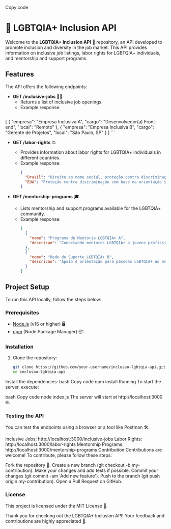 
Copy code
# 🌈 LGBTQIA+ Inclusion API

Welcome to the **LGBTQIA+ Inclusion API** 🚀 repository, an API developed to promote inclusion and diversity in the job market. This API provides information on inclusive job listings, labor rights for LGBTQIA+ individuals, and mentorship and support programs.

## Features

The API offers the following endpoints:

- **GET /inclusive-jobs** 🧑‍💻
  - Returns a list of inclusive job openings.
  - Example response:
    ```json
 [
      {
        "empresa": "Empresa Inclusiva A",
        "cargo": "Desenvolvedor(a) Front-end",
        "local": "Remoto"
      },
      {
        "empresa": "Empresa Inclusiva B",
        "cargo": "Gerente de Projetos",
        "local": "São Paulo, SP"
      }
    ]
    ```

- **GET /labor-rights** ⚖️
  - Provides information about labor rights for LGBTQIA+ individuals in different countries.
  - Example response:
    ```json
    {
      "Brasil": "Direito ao nome social, proteção contra discriminação no trabalho...",
      "EUA": "Proteção contra discriminação com base na orientação sexual e identidade de gênero..."
    }
    ```

- **GET /mentorship-programs** 🎓
  - Lists mentorship and support programs available for the LGBTQIA+ community.
  - Example response:
    ```json
    [
      {
        "nome": "Programa de Mentoria LGBTQIA+ A",
        "descricao": "Conectando mentores LGBTQIA+ a jovens profissionais."
      },
      {
        "nome": "Rede de Suporte LGBTQIA+ B",
        "descricao": "Apoio e orientação para pessoas LGBTQIA+ no ambiente de trabalho."
      }
    ]

    ```

## Project Setup

To run this API locally, follow the steps below:

### Prerequisites

- [Node.js](https://nodejs.org/) (v16 or higher) 🖥️
- [npm](https://www.npmjs.com/) (Node Package Manager) 📦

### Installation

1. Clone the repository:
   ```bash
   git clone https://github.com/your-username/inclusao-lgbtqia-api.git
   cd inclusao-lgbtqia-api
Install the dependencies:
bash
Copy code
npm install
Running
To start the server, execute:

bash
Copy code
node index.js
The server will start at http://localhost:3000 🌐.

### Testing the API
You can test the endpoints using a browser or a tool like Postman 🛠️.

Inclusive Jobs: http://localhost:3000/inclusive-jobs
Labor Rights: http://localhost:3000/labor-rights
Mentorship Programs: http://localhost:3000/mentorship-programs
Contribution
Contributions are welcome! To contribute, please follow these steps:

Fork the repository 🍴.
Create a new branch (git checkout -b my-contribution).
Make your changes and add tests if possible.
Commit your changes (git commit -am 'Add new feature').
Push to the branch (git push origin my-contribution).
Open a Pull Request on GitHub.

### License
This project is licensed under the MIT License 📝.


Thank you for checking out the LGBTQIA+ Inclusion API! Your feedback and contributions are highly appreciated 🙌.
